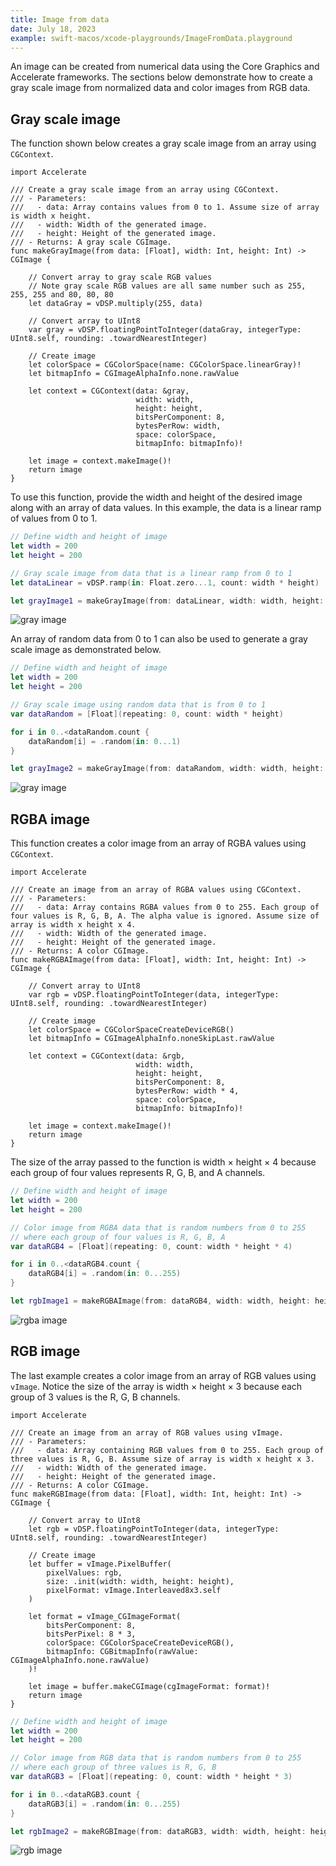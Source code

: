 ```yaml
---
title: Image from data
date: July 18, 2023
example: swift-macos/xcode-playgrounds/ImageFromData.playground
---
```


An image can be created from numerical data using the Core Graphics and Accelerate frameworks. The sections below demonstrate how to create a gray scale image from normalized data and color images from RGB data.

## Gray scale image

The function shown below creates a gray scale image from an array using `CGContext`.

```{ .swift .pre1000 }
import Accelerate

/// Create a gray scale image from an array using CGContext.
/// - Parameters:
///   - data: Array contains values from 0 to 1. Assume size of array is width x height.
///   - width: Width of the generated image.
///   - height: Height of the generated image.
/// - Returns: A gray scale CGImage.
func makeGrayImage(from data: [Float], width: Int, height: Int) -> CGImage {

    // Convert array to gray scale RGB values
    // Note gray scale RGB values are all same number such as 255, 255, 255 and 80, 80, 80
    let dataGray = vDSP.multiply(255, data)

    // Convert array to UInt8
    var gray = vDSP.floatingPointToInteger(dataGray, integerType: UInt8.self, rounding: .towardNearestInteger)

    // Create image
    let colorSpace = CGColorSpace(name: CGColorSpace.linearGray)!
    let bitmapInfo = CGImageAlphaInfo.none.rawValue

    let context = CGContext(data: &gray,
                            width: width,
                            height: height,
                            bitsPerComponent: 8,
                            bytesPerRow: width,
                            space: colorSpace,
                            bitmapInfo: bitmapInfo)!

    let image = context.makeImage()!
    return image
}
```

To use this function, provide the width and height of the desired image along with an array of data values. In this example, the data is a linear ramp of values from 0 to 1.

```swift
// Define width and height of image
let width = 200
let height = 200

// Gray scale image from data that is a linear ramp from 0 to 1
let dataLinear = vDSP.ramp(in: Float.zero...1, count: width * height)

let grayImage1 = makeGrayImage(from: dataLinear, width: width, height: height)
```

<img src="../img/image-data-gray1.png" style="max-width:200px;" alt="gray image">

An array of random data from 0 to 1 can also be used to generate a gray scale image as demonstrated below.

```swift
// Define width and height of image
let width = 200
let height = 200

// Gray scale image using random data that is from 0 to 1
var dataRandom = [Float](repeating: 0, count: width * height)

for i in 0..<dataRandom.count {
    dataRandom[i] = .random(in: 0...1)
}

let grayImage2 = makeGrayImage(from: dataRandom, width: width, height: height)
```

<img src="../img/image-data-gray2.png" style="max-width:200px;" alt="gray image">

## RGBA image

This function creates a color image from an array of RGBA values using `CGContext`.

``` { .swift .pre1000 }
import Accelerate

/// Create an image from an array of RGBA values using CGContext.
/// - Parameters:
///   - data: Array contains RGBA values from 0 to 255. Each group of four values is R, G, B, A. The alpha value is ignored. Assume size of array is width x height x 4.
///   - width: Width of the generated image.
///   - height: Height of the generated image.
/// - Returns: A color CGImage.
func makeRGBAImage(from data: [Float], width: Int, height: Int) -> CGImage {

    // Convert array to UInt8
    var rgb = vDSP.floatingPointToInteger(data, integerType: UInt8.self, rounding: .towardNearestInteger)

    // Create image
    let colorSpace = CGColorSpaceCreateDeviceRGB()
    let bitmapInfo = CGImageAlphaInfo.noneSkipLast.rawValue

    let context = CGContext(data: &rgb,
                            width: width,
                            height: height,
                            bitsPerComponent: 8,
                            bytesPerRow: width * 4,
                            space: colorSpace,
                            bitmapInfo: bitmapInfo)!

    let image = context.makeImage()!
    return image
}
```

The size of the array passed to the function is width × height × 4 because each group of four values represents R, G, B, and A channels.

```swift
// Define width and height of image
let width = 200
let height = 200

// Color image from RGBA data that is random numbers from 0 to 255
// where each group of four values is R, G, B, A
var dataRGB4 = [Float](repeating: 0, count: width * height * 4)

for i in 0..<dataRGB4.count {
    dataRGB4[i] = .random(in: 0...255)
}

let rgbImage1 = makeRGBAImage(from: dataRGB4, width: width, height: height)
```

<img src="../img/image-data-rgba.png" style="max-width:200px;" alt="rgba image">

## RGB image

The last example creates a color image from an array of RGB values using `vImage`. Notice the size of the array is width × height × 3 because each group of 3 values is the R, G, B channels.

``` { .swift .pre1000 }
import Accelerate

/// Create an image from an array of RGB values using vImage.
/// - Parameters:
///   - data: Array containing RGB values from 0 to 255. Each group of three values is R, G, B. Assume size of array is width x height x 3.
///   - width: Width of the generated image.
///   - height: Height of the generated image.
/// - Returns: A color CGImage.
func makeRGBImage(from data: [Float], width: Int, height: Int) -> CGImage {

    // Convert array to UInt8
    let rgb = vDSP.floatingPointToInteger(data, integerType: UInt8.self, rounding: .towardNearestInteger)

    // Create image
    let buffer = vImage.PixelBuffer(
        pixelValues: rgb,
        size: .init(width: width, height: height),
        pixelFormat: vImage.Interleaved8x3.self
    )

    let format = vImage_CGImageFormat(
        bitsPerComponent: 8,
        bitsPerPixel: 8 * 3,
        colorSpace: CGColorSpaceCreateDeviceRGB(),
        bitmapInfo: CGBitmapInfo(rawValue: CGImageAlphaInfo.none.rawValue)
    )!

    let image = buffer.makeCGImage(cgImageFormat: format)!
    return image
}
```

```swift
// Define width and height of image
let width = 200
let height = 200

// Color image from RGB data that is random numbers from 0 to 255
// where each group of three values is R, G, B
var dataRGB3 = [Float](repeating: 0, count: width * height * 3)

for i in 0..<dataRGB3.count {
    dataRGB3[i] = .random(in: 0...255)
}

let rgbImage2 = makeRGBImage(from: dataRGB3, width: width, height: height)
```

<img src="../img/image-data-rgb.png" style="max-width:200px;" alt="rgb image">
